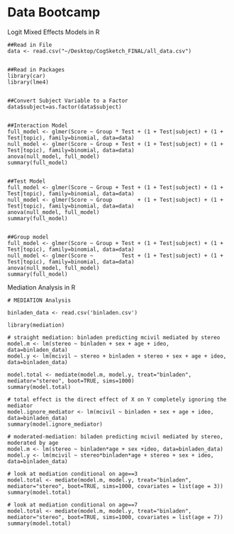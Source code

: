 Data Bootcamp
============

Logit Mixed Effects Models in R

    ##Read in File
    data <- read.csv("~/Desktop/CogSketch_FINAL/all_data.csv")


    ##Read in Packages
    library(car)
    library(lme4)


    ##Convert Subject Variable to a Factor
    data$subject=as.factor(data$subject)


    ##Interaction Model 
    full_model <- glmer(Score ~ Group * Test + (1 + Test|subject) + (1 + Test|topic), family=binomial, data=data)
    null_model <- glmer(Score ~ Group + Test + (1 + Test|subject) + (1 + Test|topic), family=binomial, data=data)
    anova(null_model, full_model)
    summary(full_model)


    ##Test Model 
    full_model <- glmer(Score ~ Group + Test + (1 + Test|subject) + (1 + Test|topic), family=binomial, data=data)
    null_model <- glmer(Score ~ Group        + (1 + Test|subject) + (1 + Test|topic), family=binomial, data=data)
    anova(null_model, full_model)
    summary(full_model)
    

    ##Group model 
    full_model <- glmer(Score ~ Group + Test + (1 + Test|subject) + (1 + Test|topic), family=binomial, data=data)
    null_model <- glmer(Score ~         Test + (1 + Test|subject) + (1 + Test|topic), family=binomial, data=data)
    anova(null_model, full_model)
    summary(full_model)


Mediation Analysis in R

    # MEDIATION Analysis

    binladen_data <- read.csv('binladen.csv')

    library(mediation)

    # straight mediation: binladen predicting mcivil mediated by stereo
    model.m <- lm(stereo ~ binladen + sex + age + ideo, data=binladen_data)
    model.y <- lm(mcivil ~ stereo + binladen + stereo + sex + age + ideo, data=binladen_data)

    model.total <- mediate(model.m, model.y, treat="binladen", mediator="stereo", boot=TRUE, sims=1000)
    summary(model.total)

    # total effect is the direct effect of X on Y completely ignoring the mediator
    model.ignore_mediator <- lm(mcivil ~ binladen + sex + age + ideo, data=binladen_data)
    summary(model.ignore_mediator)

    # moderated-mediation: biladen predicting mcivil mediated by stereo, moderated by age
    model.m <- lm(stereo ~ binladen*age + sex +ideo, data=binladen_data)
    model.y <- lm(mcivil ~ stereo*binladen*age + stereo + sex + ideo, data=binladen_data)

    # look at mediation conditional on age==3
    model.total <- mediate(model.m, model.y, treat="binladen", mediator="stereo", boot=TRUE, sims=1000, covariates = list(age = 3))
    summary(model.total)

    # look at mediation conditional on age==7
    model.total <- mediate(model.m, model.y, treat="binladen", mediator="stereo", boot=TRUE, sims=1000, covariates = list(age = 7))
    summary(model.total)

